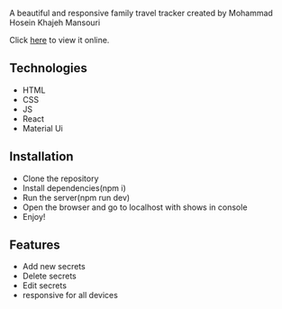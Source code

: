A beautiful and responsive family travel tracker created by Mohammad Hosein Khajeh Mansouri

 Click [here](https://9wj2w5.csb.app/) to view it online.


## Technologies

- HTML
- CSS
- JS
- React
- Material Ui

## Installation

- Clone the repository
- Install dependencies(npm i)
- Run the server(npm run dev)
- Open the browser and go to localhost with shows in console
- Enjoy!

## Features

- Add new secrets
- Delete secrets
- Edit secrets
- responsive for all devices